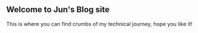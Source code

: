 ## Welcome to Jun's Blog site

This is where you can find crumbs of my technical journey, hope you like it!
